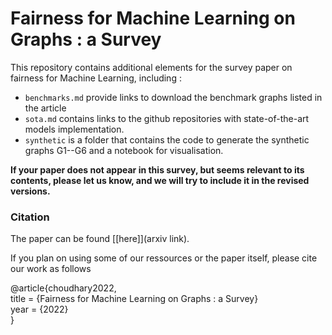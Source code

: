 # Fairness for Machine Learning on Graphs : a Survey

This repository contains additional elements for the survey paper on fairness
for Machine Learning, including :

- `benchmarks.md` provide links to download the benchmark graphs listed in the
article
- `sota.md` contains links to the github repositories with state-of-the-art
models implementation.
- `synthetic` is a folder that contains the code to generate the synthetic
graphs G1--G6 and a notebook for visualisation.  

**If your paper does not appear in this survey, but seems relevant to its contents, please let us know, and we will try to include it in
the revised versions.**  

### Citation 

The paper can be found [[here]](arxiv link).

If you plan on using some of our ressources or the paper itself, please cite our work as follows

@article{choudhary2022,   
title = {Fairness for Machine Learning on Graphs : a Survey}  
year = {2022}  
}